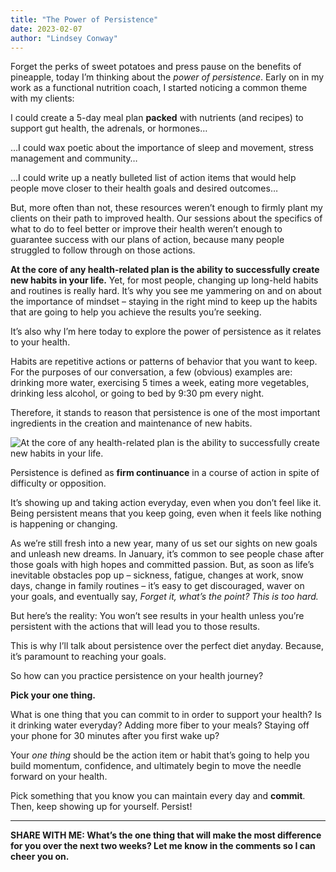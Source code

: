 ```yaml
---
title: "The Power of Persistence"
date: 2023-02-07
author: "Lindsey Conway"
---
```


Forget the perks of sweet potatoes and press pause on the benefits of pineapple, today I’m thinking about the _power of persistence_. Early on in my work as a functional nutrition coach, I started noticing a common theme with my clients:

I could create a 5-day meal plan **packed** with nutrients (and recipes) to support gut health, the adrenals, or hormones…

…I could wax poetic about the importance of sleep and movement, stress management and community…

…I could write up a neatly bulleted list of action items that would help people move closer to their health goals and desired outcomes…

But, more often than not, these resources weren’t enough to firmly plant my clients on their path to improved health. Our sessions about the specifics of what to do to feel better or improve their health weren’t enough to guarantee success with our plans of action, because many people struggled to follow through on those actions.

**At the core of any health-related plan is the ability to successfully create new habits in your life.** Yet, for most people, changing up long-held habits and routines is really hard. It’s why you see me yammering on and on about the importance of mindset – staying in the right mind to keep up the habits that are going to help you achieve the results you’re seeking.

It’s also why I’m here today to explore the power of persistence as it relates to your health.

Habits are repetitive actions or patterns of behavior that you want to keep. For the purposes of our conversation, a few (obvious) examples are: drinking more water, exercising 5 times a week, eating more vegetables, drinking less alcohol, or going to bed by 9:30 pm every night.

Therefore, it stands to reason that persistence is one of the most important ingredients in the creation and maintenance of new habits.

![At the core of any health-related plan is the ability to successfully create new habits in your life.](/images/blog/2023/02/07/2023-02-07-the-power-of-persistence-graphic.jpg)

Persistence is defined as **firm continuance** in a course of action in spite of difficulty or opposition.

It’s showing up and taking action everyday, even when you don’t feel like it. Being persistent means that you keep going, even when it feels like nothing is happening or changing.

As we’re still fresh into a new year, many of us set our sights on new goals and unleash new dreams. In January, it’s common to see people chase after those goals with high hopes and committed passion. But, as soon as life’s inevitable obstacles pop up – sickness, fatigue, changes at work, snow days, change in family routines – it’s easy to get discouraged, waver on your goals, and eventually say, _Forget it, what’s the point? This is too hard._

But here’s the reality: You won’t see results in your health unless you’re persistent with the actions that will lead you to those results.

This is why I’ll talk about persistence over the perfect diet anyday. Because, it’s paramount to reaching your goals.

So how can you practice persistence on your health journey?

**Pick your one thing.**

What is one thing that you can commit to in order to support your health? Is it drinking water everyday? Adding more fiber to your meals? Staying off your phone for 30 minutes after you first wake up?

Your _one thing_ should be the action item or habit that’s going to help you build momentum, confidence, and ultimately begin to move the needle forward on your health.

Pick something that you know you can maintain every day and **commit**. Then, keep showing up for yourself. Persist!

---

**SHARE WITH ME: What’s the one thing that will make the most difference for you over the next two weeks? Let me know in the comments so I can cheer you on.**
